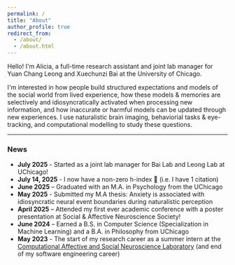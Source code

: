 ```yaml
---
permalink: /
title: "About"
author_profile: true
redirect_from:
  - /about/
  - /about.html
---
```


Hello! I'm Alicia, a full-time research assistant and joint lab manager for Yuan Chang Leong and Xuechunzi Bai at the University of Chicago. 

I'm interested in how people build structured expectations and models of the social world from lived experience, how these models & memories are selectively and idiosyncratically activated when processing new information, and how inaccurate or harmful models can be updated through new experiences. I use naturalistic brain imaging, behaviorial tasks & eye-tracking, and computational modelling to study these questions.

---

### News
- **July 2025** - Started as a joint lab manager for Bai Lab and Leong Lab at UChicago!
- **July 14, 2025** - I now have a non-zero h-index 🎉 (i.e. I have 1 citation)
- **June 2025** – Graduated with an M.A. in Psychology from the UChicago
- **May 2025** - Submitted my M.A thesis: Anxiety is associated with idiosyncratic neural event boundaries during naturalistic perception 
- **April 2025** – Attended my first ever academic conference with a poster presentation at Social & Affective Neuroscience Society!
- **June 2024** – Earned a B.S. in Computer Science (Specialization in Machine Learning) and a B.A. in Philosophy from UChicago
- **May 2023** - The start of my research career as a summer intern at the [Computational Affective and Social Neuroscience Laboratory](https://mcnlab.uchicago.edu/) (and end of my software engineering career)
